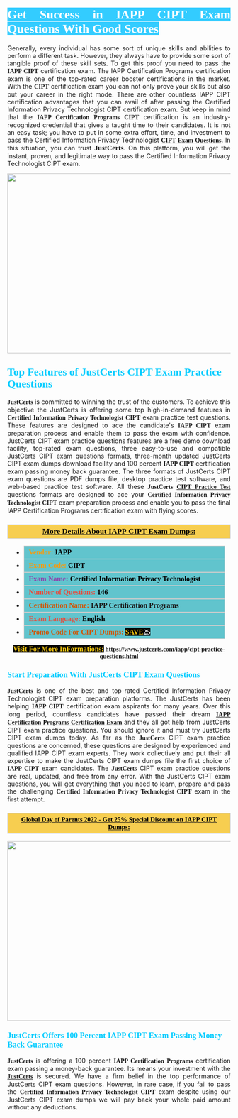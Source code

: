 <h1 style="text-align: justify;"><span style="color:#ffffff;"><span style="font-family:Georgia,serif;"><strong><span style="background-color:#33ccff;">Get Success in IAPP CIPT Exam Questions With Good Scores</span></strong></span></span></h1>

<p style="text-align: justify;">Generally, every individual has some sort of unique skills and abilities to perform a different task. However, they always have to provide some sort of tangible proof of these skill sets. To get this proof you need to pass the <span style="font-family:Georgia,serif;"><strong>IAPP CIPT</strong></span> certification exam. The IAPP Certification Programs certification exam is one of the top-rated career booster certifications in the market. With the <span style="font-family:Georgia,serif;"><strong> CIPT</strong></span> certification exam you can not only prove your skills but also put your career in the right mode. There are other countless IAPP CIPT certification advantages that you can avail of after passing the Certified Information Privacy Technologist CIPT certification exam. But keep in mind that the <span style="font-family:Georgia,serif;"><strong>IAPP Certification Programs CIPT</strong></span> certification is an industry-recognized credential that gives a taught time to their candidates. It is not an easy task; you have to put in some extra effort, time, and investment to pass the Certified Information Privacy Technologist <a href="https://www.justcerts.com/iapp/cipt-practice-questions.html"><span style="font-family:Georgia,serif;"><strong>CIPT Exam Questions</strong></span></a>. In this situation, you can trust <span style="font-size:16px;"><span style="font-family:Georgia,serif;"><strong>JustCerts</strong></span></span>. On this platform, you will get the instant, proven, and legitimate way to pass the Certified Information Privacy Technologist CIPT exam.</p>

<p style="text-align: center;"><a href="https://www.justcerts.com/iapp/cipt-practice-questions.html"><img alt="" src="https://i.imgur.com/3zmepCe.jpg" style="width: 720px; height: 405px;" /></a></p>

<h2 style="margin-right:0in; margin-left:0in"><span style="color:#00ccff;"><span style="font-family:Georgia,serif;"><strong><span style="font-size:18pt">Top Features of JustCerts CIPT Exam Practice Questions</span></strong></span></span></h2>

<p style="text-align: justify;"><span style="font-size:14px;"><span style="font-family:Georgia,serif;"><strong>JustCerts</strong></span></span> is committed to winning the trust of the customers. To achieve this objective the JustCerts is offering some top high-in-demand features in <span style="font-family:Georgia,serif;"><strong>Certified Information Privacy Technologist CIPT</strong></span> exam practice test questions. These features are designed to ace the candidate's <strong><span style="font-family:Georgia,serif;">IAPP CIPT</span></strong> exam preparation process and enable them to pass the exam with confidence. JustCerts CIPT exam practice questions features are a free demo download facility, top-rated exam questions, three easy-to-use and compatible JustCerts CIPT exam questions formats, three-month updated JustCerts CIPT exam dumps download facility and 100 percent <span style="font-family:Georgia,serif;"><strong>IAPP CIPT</strong></span> certification exam passing money back guarantee. The three formats of JustCerts CIPT exam questions are PDF dumps file, desktop practice test software, and web-based practice test software. All these <span style="font-family:Georgia,serif;"><strong>JustCerts</strong></span> <span style="font-family:Georgia,serif;"><a href="https://www.justcerts.com/iapp/cipt-practice-questions.html"><strong>CIPT Practice Test</strong></a></span> questions formats are designed to ace your <span style="font-family:Georgia,serif;"><strong>Certified Information Privacy Technologist CIPT</strong></span> exam preparation process and enable you to pass the final IAPP Certification Programs certification exam with flying scores.</p>

<h3 style="background: #f7ce50; border: 1px solid rgb(204, 204, 204); padding: 5px 10px; text-align: center;"><span style="font-family:Georgia,serif;"><u><u><span style="color:#000000;"><span style="font-size:11pt"><span style="line-height:normal"><b><span style="font-size:13.0pt"><span cambria="">More Details About IAPP CIPT Exam Dumps:</span></span></b></span></span></span></u></u></span></h3>

<ul>
	<li style="margin:0cm 10pt">
	<div style="background:#61c4cd; border: 1px solid rgb(204, 204, 204); padding: 5px 10px; text-align: justify;"><span style="font-family:Georgia,serif;"><span style="font-size:11pt"><span style="line-height:normal"><b><span style="font-size:12.0pt"><span new="" roman="" times=""><span style="color:#f39c12;">Vendor:</span> <span style="color:#000000;">IAPP</span></span></span></b></span></span></span></div>
	</li>
	<li style="margin:0cm 10pt">
	<div style="background: #61c4cd; border: 1px solid rgb(204, 204, 204); padding: 5px 10px; text-align: justify;"><span style="font-family:Georgia,serif;"><span style="font-size:11pt"><span style="line-height:normal"><b><span style="font-size:12.0pt"><span new="" roman="" times=""><span style="color:#f39c12;">Exam Code:</span> <span style="color:#000000;">CIPT</span></span></span></b></span></span></span></div>
	</li>
	<li style="margin:0cm 10pt">
	<div style="background: #61c4cd; border: 1px solid rgb(204, 204, 204); padding: 5px 10px; text-align: justify;"><span style="font-family:Georgia,serif;"><span style="font-size:11pt"><span style="line-height:normal"><b><span style="font-size:12.0pt"><span new="" roman="" times=""><span style="color:#8e44ad;">Exam Name:</span> <span style="color:#000000;">Certified Information Privacy Technologist</span></span></span></b></span></span></span></div>
	</li>
	<li style="margin:0cm 10pt">
	<div style="background: #61c4cd; border: 1px solid rgb(204, 204, 204); padding: 5px 10px;"><span style="font-family:Georgia,serif;"><span style="font-size:11pt"><span style="line-height:normal"><b><span style="font-size:12.0pt"><span new="" roman="" times=""><span style="color:#e74c3c;">Number of Questions:</span><span style="color:#000000;"><span style="color:#f1c40f;"> </span>146</span></span></span></b></span></span></span></div>
	</li>
	<li style="margin:0cm 10pt">
	<div style="background: #61c4cd; border: 1px solid rgb(204, 204, 204); padding: 5px 10px; text-align: justify;"><span style="font-family:Georgia,serif;"><span style="font-size:11pt"><span style="line-height:normal"><b><span style="font-size:12.0pt"><span new="" roman="" times=""><span style="color:#d35400;">Certification Name:</span> IAPP Certification Programs</span></span></b></span></span></span></div>
	</li>
	<li style="margin:0cm 10pt">
	<div style="background: #61c4cd; border: 1px solid rgb(204, 204, 204); padding: 5px 10px; text-align: justify;"><span style="font-family:Georgia,serif;"><span style="font-size:11pt"><span style="line-height:normal"><b><span style="font-size:12.0pt"><span new="" roman="" times=""><span style="color:#e74c3c;">Exam Language:</span> <span style="color:#000000;">English</span></span></span></b></span></span></span></div>
	</li>
	<li style="margin:0cm 10pt">
	<div style="background: #61c4cd; border: 1px solid rgb(204, 204, 204); padding: 5px 10px;"><span style="font-family:Georgia,serif;"><span style="font-size:11pt"><span style="line-height:normal"><b><span style="font-size:12.0pt"><span new="" roman="" times=""><span style="color:#d35400;">Promo Code For CIPT Dumps:</span><span style="color:#f1c40f;"> <span style="background-color:#000000;">SAVE</span></span><span style="color:#ffffff;"><span style="background-color:#000000;">25</span></span></span></span></b></span></span></span></div>
	</li>
</ul>

<p style="text-align: center;"><span style="font-family:Georgia,serif;"><strong><span style="font-size:16px;"><span style="color:#f1c40f;"><span style="background-color:#000000;">Visit For More InFormations:</span></span></span> <a href="https://www.justcerts.com/iapp/cipt-practice-questions.html">https://www.justcerts.com/iapp/cipt-practice-questions.html</a></strong></span></p>

<h3 style="margin-right:0in; margin-left:0in"><span style="color:#00ccff;"><span style="font-family:Georgia,serif;"><strong><span style="font-size:13.5pt">Start Preparation With JustCerts CIPT Exam Questions</span></strong></span></span></h3>

<p style="text-align: justify;"><span style="font-family:Georgia,serif;"><strong>JustCerts</strong></span> is one of the best and top-rated Certified Information Privacy Technologist CIPT exam preparation platforms. The JustCerts has been helping <span style="font-family:Georgia,serif;"><strong>IAPP CIPT</strong></span> certification exam aspirants for many years. Over this long period, countless candidates have passed their dream <a href="https://www.justcerts.com/iapp/iapp-certification-programs-exams.html"><span style="font-family:Georgia,serif;"><strong>IAPP Certification Programs Certification Exam</strong></span></a> and they all got help from JustCerts CIPT exam practice questions. You should ignore it and must try JustCerts CIPT exam dumps today. As far as the <span style="font-family:Georgia,serif;"><strong>JustCerts</strong></span> CIPT exam practice questions are concerned, these questions are designed by experienced and qualified IAPP CIPT exam experts. They work collectively and put their all expertise to make the JustCerts CIPT exam dumps file the first choice of <strong><span style="font-family:Georgia,serif;">IAPP CIPT</span></strong> exam candidates. The <span style="font-family:Georgia,serif;"><strong>JustCerts</strong></span> CIPT exam practice questions are real, updated, and free from any error. With the JustCerts CIPT exam questions, you will get everything that you need to learn, prepare and pass the challenging <span style="font-family:Georgia,serif;"><strong>Certified Information Privacy Technologist CIPT</strong></span> exam in the first attempt.</p>

<h3 style="background: rgb(247, 206, 80); border: 1px solid rgb(204, 204, 204); padding: 5px 10px; text-align: center;"><span style="font-family:Georgia,serif;"><u><span style="color:#000000;"><span style="font-size:11pt;"><span style="line-height:normal;"><b><span cambria="">Global Day of Parents 2022 - Get 25% Special Discount on IAPP CIPT Dumps:</span></b></span></span></span></u></span></h3>

<p style="text-align: center;"><a href="https://www.justcerts.com/iapp/cipt-practice-questions.html"><img alt="" src="https://i.imgur.com/fQyYzMS.jpg" style="width: 720px; height: 405px;" /></a></p>

<h3 style="margin-right:0in; margin-left:0in"><span style="color:#00ccff;"><span style="font-family:Georgia,serif;"><strong><span style="font-size:13.5pt">JustCerts Offers 100 Percent IAPP CIPT Exam Passing Money Back Guarantee</span></strong></span></span></h3>

<p style="text-align: justify;"><span style="font-family:Georgia,serif;"><strong>JustCerts</strong></span> is offering a 100 percent <span style="font-family:Georgia,serif;"><strong>IAPP Certification Programs</strong></span> certification exam passing a money-back guarantee. Its means your investment with the <a href="https://www.justcerts.com/"><span style="font-size:14px;"><span style="font-family:Georgia,serif;"><strong>JustCerts</strong></span></span></a> is secured. We have a firm belief in the top performance of JustCerts CIPT exam questions. However, in rare case, if you fail to pass the <span style="font-family:Georgia,serif;"><strong>Certified Information Privacy Technologist CIPT</strong></span> exam despite using our JustCerts CIPT exam dumps we will pay back your whole paid amount without any deductions.</p>
